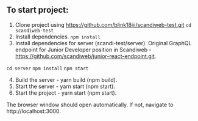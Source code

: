 ## To start project:

1. Clone project using https://github.com/blink18iii/scandiweb-test.git
``
cd scandiweb-test
``
2. Install dependencies.
``
npm install
``
3. Install dependencies for server (scandi-test/server).
Original GraphQL endpoint for Junior Developer position in Scandiweb - https://github.com/scandiweb/junior-react-endpoint.git.

``cd server``
``npm install``
``npm start``

4. Build the server - yarn build (npm build).
5. Start the server - yarn start (npm start).
6. Start the project - yarn start (npm start).

The browser window should open automatically. If not, navigate to http://localhost:3000.
